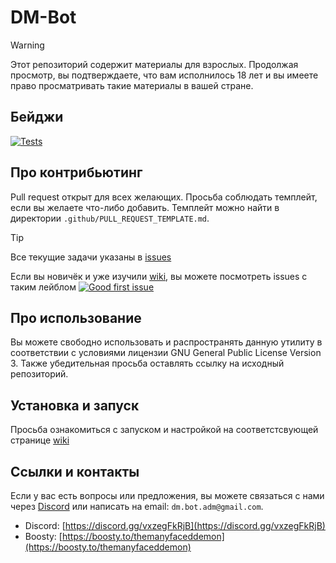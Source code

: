 # DM-Bot

> [!WARNING]
> Этот репозиторий содержит материалы для взрослых. Продолжая просмотр, вы подтверждаете, что вам исполнилось 18 лет и вы имеете право просматривать такие материалы в вашей стране.

## Бейджи
[![Tests](https://github.com/AngelsAndDemonsDM/DM-Bot/actions/workflows/unittest.yml/badge.svg?branch=master)](https://github.com/AngelsAndDemonsDM/DM-Bot/actions/workflows/unittest.yml)

## Про контрибьютинг
Pull request открыт для всех желающих. Просьба соблюдать темплейт, если вы желаете что-либо добавить. Темплейт можно найти в директории `.github/PULL_REQUEST_TEMPLATE.md`.
> [!TIP]
> Все текущие задачи указаны в [issues](https://github.com/AngelsAndDemonsDM/DM-Bot/issues)

Если вы новичёк и уже изучили [wiki](https://github.com/AngelsAndDemonsDM/DM-Bot/wiki/%D0%93%D0%BB%D0%B0%D0%B2%D0%BD%D0%B0%D1%8F),  вы можете посмотреть issues с таким лейблом [![Good first issue](https://img.shields.io/github/labels/AngelsAndDemonsDM/DM-Bot/Good%20first%20issue)](https://github.com/AngelsAndDemonsDM/DM-Bot/labels/Good%20first%20issue)

## Про использование
Вы можете свободно использовать и распространять данную утилиту в соответствии с условиями лицензии GNU General Public License Version 3. Также убедительная просьба оставлять ссылку на исходный репозиторий.

## Установка и запуск
Просьба ознакомиться с запуском и настройкой на соответстсвующей странице [wiki](https://github.com/AngelsAndDemonsDM/DM-Bot/wiki/%D0%93%D0%BB%D0%B0%D0%B2%D0%BD%D0%B0%D1%8F)

## Ссылки и контакты
Если у вас есть вопросы или предложения, вы можете связаться с нами через [Discord](https://discord.gg/vxzegFkRjB) или написать на email: `dm.bot.adm@gmail.com`.
- Discord: [https://discord.gg/vxzegFkRjB](https://discord.gg/vxzegFkRjB)  
- Boosty: [https://boosty.to/themanyfaceddemon](https://boosty.to/themanyfaceddemon)
